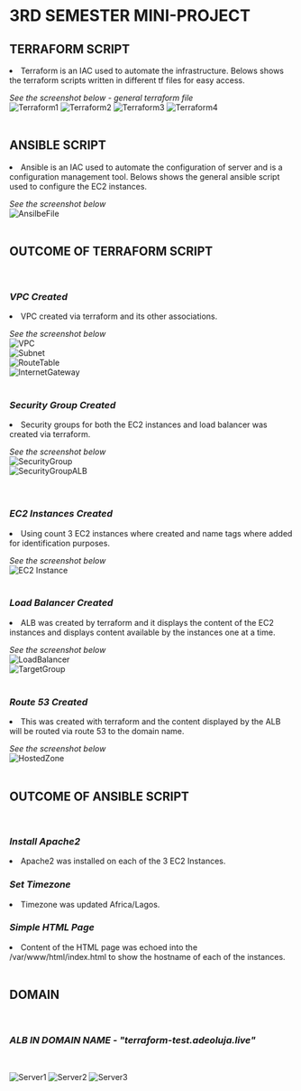 # **3RD SEMESTER MINI-PROJECT**

## __TERRAFORM SCRIPT__
<li> Terraform is an IAC used to automate the infrastructure. Belows shows the terraform scripts written in different tf files for easy access. 

<br>

*See the screenshot below - general terraform file*
<br>
![Terraform1](./images/terra1.png)
![Terraform2](./images/terra2.png)
![Terraform3](./images/terra3.png)
![Terraform4](./images/terra4.png)
<br>
<br>

## __ANSIBLE SCRIPT__
<li> Ansible is an IAC used to automate the configuration of server and is a configuration management tool. Belows shows the general ansible script used to configure the EC2 instances.

<br>

*See the screenshot below*
<br>
![AnsilbeFile](./images/ansible.png)
<br>
<br>

## __OUTCOME OF TERRAFORM SCRIPT__
<br>

### __*VPC Created*__
<li> VPC created via terraform and its other associations.

<br>

*See the screenshot below*
<br>
![VPC](./images/VPC.png)
<br>
![Subnet](./images/Subnets.png)
<br>
![RouteTable](./images/RouteTable.png)
<br>
![InternetGateway](./images/IGW.png)
<br>
<br>

### __*Security Group Created*__
<li> Security groups for both the EC2 instances and load balancer was created via terraform.

<br>

*See the screenshot below*
<br>
![SecurityGroup](./images/SecurityGroup.png)
<br>
![SecurityGroupALB](./images/SecurityGroupALB.png)
<br>
<br>
<br>

### __*EC2 Instances Created*__
<li> Using count 3 EC2 instances where created and name tags where added for identification purposes. 

<br>

*See the screenshot below*
<br>
![EC2 Instance](./images/EC2.png)
<br>
<br>

### __*Load Balancer Created*__
<li> ALB was created by terraform and it displays the content of the EC2 instances and displays content available by the instances one at a time.

<br>

*See the screenshot below*
<br>
![LoadBalancer](./images/ALB.png)
<br>
![TargetGroup](./images/TargetGroup.png)
<br>
<br>

### __*Route 53 Created*__
<li> This was created with terraform and the content displayed by the ALB will be routed via route 53 to the domain name.

<br>

*See the screenshot below*
<br>
![HostedZone](./images/HostedZone.png)
<br>
<br>

## __OUTCOME OF ANSIBLE SCRIPT__
<br>

### __*Install Apache2*__
<li> Apache2 was installed on each of the 3 EC2 Instances.

<br>

### __*Set Timezone*__
<li> Timezone was updated Africa/Lagos.

<br>

### __*Simple HTML Page*__
<li> Content of the HTML page was echoed into the /var/www/html/index.html to show the hostname of each of the instances.

<br>
<br>

## __DOMAIN__
<br>

### __*ALB IN DOMAIN NAME - "terraform-test.adeoluja.live"*__

<br>

![Server1](./images/Server1.png)
![Server2](./images/Server2.png)
![Server3](./images/Server3.png)

<br>
<br>
